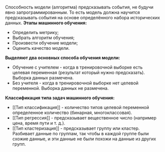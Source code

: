 Способность модели (алгоритма) предсказывать события, не будучи явно запрограммированным. То есть модель должна научится предсказывать события на основе определённого набора исторических данных.
**Этапы машинного обучения:**
- Определить метрику;
- Выбрать алгоритм обучения;
- Произвести обучение модели;
- Оценить качество модели.

**Выделяют два основных способа обучения модели:**
- Обучение с учителем - когда в тренировочной выборке есть целевая переменная (результат который нужно предсказать). Выборка данных размечена.
- Без учителя - когда в тренировочной выборке нет целевой переменной. Выборка данных не размечена.

**Классификация типа задач машинного обучения:**
- [[Тип классификация]] - количество типов целевой переменной определенное количество (бинарная, многоклассовая).
- [[Тип регрессия]] - предсказывает вещественное число (например цена, время пути и т. д.).
- [[Тип кластеризация]] - предсказывает группу или кластер. Разбивает данные по группам, так чтобы в каждой группе были схожие данные, и эти данные не были похожи на данные из других групп.


